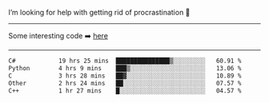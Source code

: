 I’m looking for help with getting rid of procrastination 🤔

-----

Some interesting code :arrow_right: [here](https://github.com/zhen8838/playground)

-----

<!--START_SECTION:waka-->

```txt
C#            19 hrs 25 mins  ███████████████▒░░░░░░░░░   60.91 %
Python        4 hrs 9 mins    ███▒░░░░░░░░░░░░░░░░░░░░░   13.06 %
C             3 hrs 28 mins   ██▓░░░░░░░░░░░░░░░░░░░░░░   10.89 %
Other         2 hrs 24 mins   ██░░░░░░░░░░░░░░░░░░░░░░░   07.57 %
C++           1 hr 27 mins    █░░░░░░░░░░░░░░░░░░░░░░░░   04.57 %
```

<!--END_SECTION:waka-->

<!--
**zhen8838/zhen8838** is a ✨ _special_ ✨ repository because its `README.md` (this file) appears on your GitHub profile.

Here are some ideas to get you started:

- 🔭 I’m currently working on ...
- 🌱 I’m currently learning ...
- 👯 I’m looking to collaborate on ...
 ...
- 💬 Ask me about ...
- 📫 How to reach me: ...
- 😄 Pronouns: ...
- ⚡ Fun fact: ...
-->
